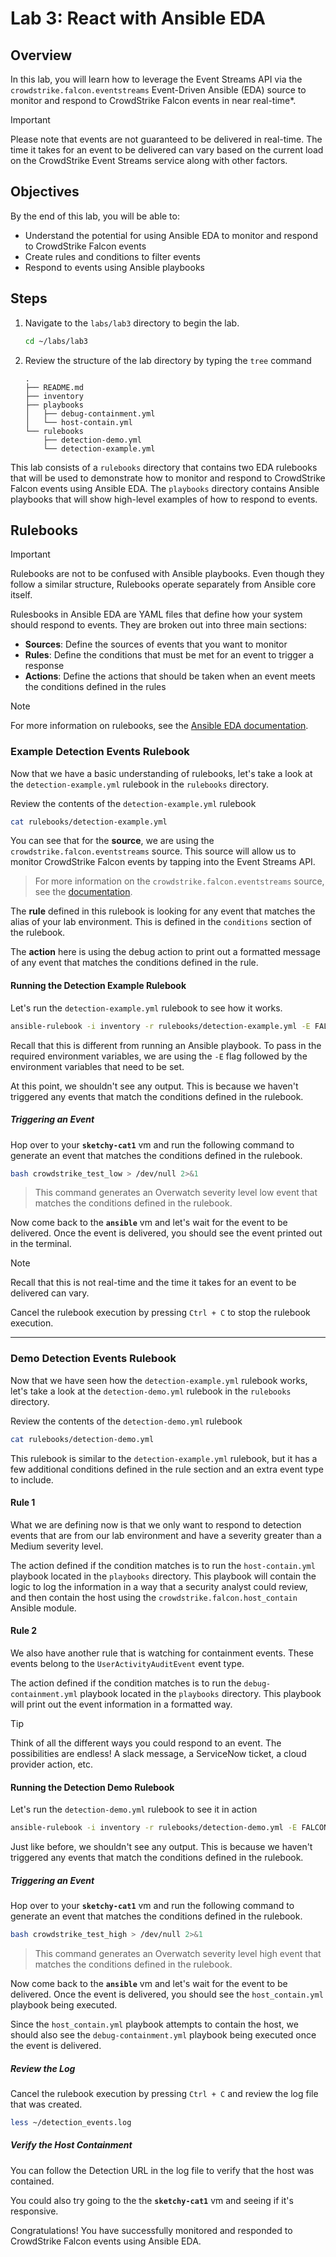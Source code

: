 # Lab 3: React with Ansible EDA

## Overview

In this lab, you will learn how to leverage the Event Streams API via the `crowdstrike.falcon.eventstreams` Event-Driven Ansible (EDA) source to monitor and respond to CrowdStrike Falcon events in near real-time*.

> [!IMPORTANT]
> Please note that events are not guaranteed to be delivered in real-time. The time it takes for an event to be delivered can vary based on the current load on the CrowdStrike Event Streams service along with other factors.

## Objectives

By the end of this lab, you will be able to:

- Understand the potential for using Ansible EDA to monitor and respond to CrowdStrike Falcon events
- Create rules and conditions to filter events
- Respond to events using Ansible playbooks

## Steps

1. Navigate to the `labs/lab3` directory to begin the lab.

    ```bash
    cd ~/labs/lab3
    ```

1. Review the structure of the lab directory by typing the `tree` command

    ```terminal
    .
    ├── README.md
    ├── inventory
    ├── playbooks
    │   ├── debug-containment.yml
    │   └── host-contain.yml
    └── rulebooks
        ├── detection-demo.yml
        └── detection-example.yml
    ```

This lab consists of a `rulebooks` directory that contains two EDA rulebooks that will be used to demonstrate how to monitor and respond to CrowdStrike Falcon events using Ansible EDA. The `playbooks` directory contains Ansible playbooks that will show high-level examples of how to respond to events.

## Rulebooks

> [!IMPORTANT]
> Rulebooks are not to be confused with Ansible playbooks. Even though they follow a similar structure, Rulebooks operate separately from Ansible core itself.

Rulesbooks in Ansible EDA are YAML files that define how your system should respond to events. They are broken out into three main sections:

- **Sources**: Define the sources of events that you want to monitor
- **Rules**: Define the conditions that must be met for an event to trigger a response
- **Actions**: Define the actions that should be taken when an event meets the conditions defined in the rules

> [!NOTE]
> For more information on rulebooks, see the [Ansible EDA documentation](https://ansible.readthedocs.io/projects/rulebook/en/latest/introduction.html#why-rulebooks).

### Example Detection Events Rulebook

Now that we have a basic understanding of rulebooks, let's take a look at the `detection-example.yml` rulebook in the `rulebooks` directory.

Review the contents of the `detection-example.yml` rulebook

```bash
cat rulebooks/detection-example.yml
```

You can see that for the **source**, we are using the `crowdstrike.falcon.eventstreams` source. This source will allow us to monitor CrowdStrike Falcon events by tapping into the Event Streams API.

> For more information on the `crowdstrike.falcon.eventstreams` source, see the [documentation](https://github.com/CrowdStrike/ansible_collection_falcon/blob/main/docs/crowdstrike.falcon.eventstream.md).

The **rule** defined in this rulebook is looking for any event that matches the alias of your lab environment. This is defined in the `conditions` section of the rulebook.

The **action** here is using the debug action to print out a formatted message of any event that matches the conditions defined in the rule.

#### Running the Detection Example Rulebook

Let's run the `detection-example.yml` rulebook to see how it works.

```bash
ansible-rulebook -i inventory -r rulebooks/detection-example.yml -E FALCON_CLIENT_ID,FALCON_CLIENT_SECRET
```

Recall that this is different from running an Ansible playbook. To pass in the required environment variables, we are using the `-E` flag followed by the environment variables that need to be set.

At this point, we shouldn't see any output. This is because we haven't triggered any events that match the conditions defined in the rulebook.

##### Triggering an Event

Hop over to your **`sketchy-cat1`** vm and run the following command to generate an event that matches the conditions defined in the rulebook.

```bash
bash crowdstrike_test_low > /dev/null 2>&1
```

> This command generates an Overwatch severity level low event that matches the conditions defined in the rulebook.

Now come back to the **`ansible`** vm and let's wait for the event to be delivered. Once the event is delivered, you should see the event printed out in the terminal.

> [!NOTE]
> Recall that this is not real-time and the time it takes for an event to be delivered can vary.

Cancel the rulebook execution by pressing `Ctrl + C` to stop the rulebook execution.

---

### Demo Detection Events Rulebook

Now that we have seen how the `detection-example.yml` rulebook works, let's take a look at the `detection-demo.yml` rulebook in the `rulebooks` directory.

Review the contents of the `detection-demo.yml` rulebook

```bash
cat rulebooks/detection-demo.yml
```

This rulebook is similar to the `detection-example.yml` rulebook, but it has a few additional conditions defined in the rule section and an extra event type to include.

#### Rule 1

What we are defining now is that we only want to respond to detection events that are from our lab environment and have a severity greater than a Medium severity level.

The action defined if the condition matches is to run the `host-contain.yml` playbook located in the `playbooks` directory. This playbook will contain the logic to log the information in a way that a security analyst could review, and then contain the host using the `crowdstrike.falcon.host_contain` Ansible module.

#### Rule 2

We also have another rule that is watching for containment events. These events belong to the `UserActivityAuditEvent` event type.

The action defined if the condition matches is to run the `debug-containment.yml` playbook located in the `playbooks` directory. This playbook will print out the event information in a formatted way.

> [!TIP]
> Think of all the different ways you could respond to an event. The possibilities are endless! A slack message, a ServiceNow ticket, a cloud provider action, etc.

#### Running the Detection Demo Rulebook

Let's run the `detection-demo.yml` rulebook to see it in action

```bash
ansible-rulebook -i inventory -r rulebooks/detection-demo.yml -E FALCON_CLIENT_ID,FALCON_CLIENT_SECRET -v
```

Just like before, we shouldn't see any output. This is because we haven't triggered any events that match the conditions defined in the rulebook.

##### Triggering an Event

Hop over to your **`sketchy-cat1`** vm and run the following command to generate an event that matches the conditions defined in the rulebook.

```bash
bash crowdstrike_test_high > /dev/null 2>&1
```

> This command generates an Overwatch severity level high event that matches the conditions defined in the rulebook.

Now come back to the **`ansible`** vm and let's wait for the event to be delivered. Once the event is delivered, you should see the `host_contain.yml` playbook being executed.

Since the `host_contain.yml` playbook attempts to contain the host, we should also see the `debug-containment.yml` playbook being executed once the event is delivered.

##### Review the Log

Cancel the rulebook execution by pressing `Ctrl + C` and review the log file that was created.

```bash
less ~/detection_events.log
```

##### Verify the Host Containment

You can follow the Detection URL in the log file to verify that the host was contained.

You could also try going to the the **`sketchy-cat1`** vm and seeing if it's responsive.

Congratulations! You have successfully monitored and responded to CrowdStrike Falcon events using Ansible EDA.
